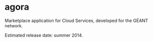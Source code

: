 # agora


Marketplace application for Cloud Services, developed for the GÉANT network.

Estimated release date: summer 2014.
